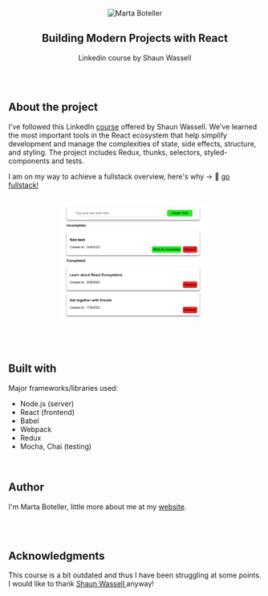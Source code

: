 <!-- PROJECT TITLE -->
<br />
<div align="center">
<img src="https://avatars.githubusercontent.com/u/43497073?s=400&u=76b8ae73d9487edc8c80e987e9067832446ab6d1&v=4" alt="Marta Boteller" width="80" height="80">
<h2 align="center">Building Modern Projects with React</h3>
<p align="center"> Linkedin course by Shaun Wassell</p>
<br />
</div>
<br/>

## About the project

I've followed this LinkedIn <a href="https://www.linkedin.com/learning/building-modern-projects-with-react/react-going-from-good-to-great?autoplay=true">course</a> offered by Shaun Wassell.
We've learned the most important tools in the React ecosystem that help simplify development and manage the complexities of state, side effects, structure, and styling. The project includes Redux, thunks, selectors, styled-components and tests.

I am on my way to achieve a fullstack overview, here's why -> :rocket: [go fullstack!](https://martaboteller.com/fullstack)

<br/>

<img style="display:block;margin-left:auto;margin-right:auto;padding-bottom:40px" src="./utils/ui.png" width="300" alt="project's view">

<br/>

## Built with

Major frameworks/libraries used:

- Node.js (server)
- React (frontend)
- Babel
- Webpack
- Redux
- Mocha, Chai (testing)

<br/>

## Author

I'm Marta Boteller, little more about me at my [website](https://martaboteller.com).

<br/> <br/>

## Acknowledgments

<p>This course is a bit outdated and thus I have been struggling at some points. I would like to thank <a href="https://www.linkedin.com/learning/building-modern-projects-with-react/react-going-from-good-to-great?autoplay=true">Shaun Wassell </a> anyway!

##
